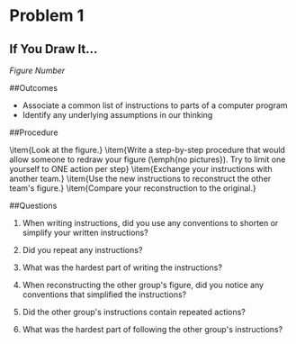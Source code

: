 # Problem 1
## If You Draw It...

_Figure Number_


##Outcomes

* Associate a common list of instructions to parts of a computer program
* Identify any underlying assumptions in our thinking


##Procedure

\item{Look at the figure.}
\item{Write a step-by-step procedure that would allow someone to redraw your figure (\emph{no pictures}). Try to limit one yourself to ONE action per step}
\item{Exchange your instructions with another team.}
\item{Use the new instructions to reconstruct the other team's figure.}
\item{Compare your reconstruction to the original.}


##Questions

1. When writing instructions, did you use any conventions to shorten or simplify your written instructions?
1. Did you repeat any instructions?
1. What was the hardest part of writing the instructions?

1. When reconstructing the other group's figure, did you notice any conventions that simplified the instructions?
1. Did the other group's instructions contain repeated actions?
1. What was the hardest part of following the other group's instructions?

